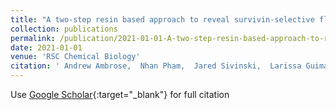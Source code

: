 ```yaml
---
title: "A two-step resin based approach to reveal survivin-selective fluorescent probes"
collection: publications
permalink: /publication/2021-01-01-A-two-step-resin-based-approach-to-reveal-survivin-selective-fluorescent-probes
date: 2021-01-01
venue: 'RSC Chemical Biology'
citation: ' Andrew Ambrose,  Nhan Pham,  Jared Sivinski,  Larissa Guimar{\~a}es,  Niloufar Mollasalehi,  Paula Jimenez,  Maria Abad,  A Jeyaprakash,  Steven Shave,  Let{\&apos;\i}cia Costa-Lotufo,  James La,  Manfred Auer,  Eli Chapman, &quot;A two-step resin based approach to reveal survivin-selective fluorescent probes.&quot; RSC Chemical Biology, 2021.'
---
```

Use [Google Scholar](https://scholar.google.com/scholar?q=A+two+step+resin+based+approach+to+reveal+survivin+selective+fluorescent+probes){:target="_blank"} for full citation